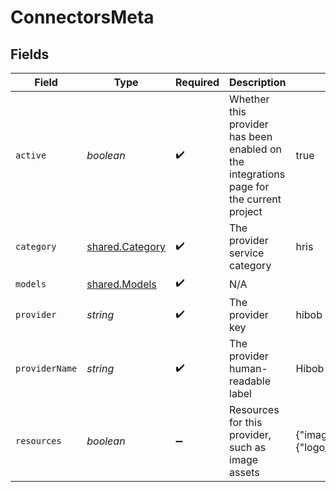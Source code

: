 # ConnectorsMeta


## Fields

| Field                                                                                   | Type                                                                                    | Required                                                                                | Description                                                                             | Example                                                                                 |
| --------------------------------------------------------------------------------------- | --------------------------------------------------------------------------------------- | --------------------------------------------------------------------------------------- | --------------------------------------------------------------------------------------- | --------------------------------------------------------------------------------------- |
| `active`                                                                                | *boolean*                                                                               | :heavy_check_mark:                                                                      | Whether this provider has been enabled on the integrations page for the current project | true                                                                                    |
| `category`                                                                              | [shared.Category](../../../sdk/models/shared/category.md)                               | :heavy_check_mark:                                                                      | The provider service category                                                           | hris                                                                                    |
| `models`                                                                                | [shared.Models](../../../sdk/models/shared/models.md)                                   | :heavy_check_mark:                                                                      | N/A                                                                                     |                                                                                         |
| `provider`                                                                              | *string*                                                                                | :heavy_check_mark:                                                                      | The provider key                                                                        | hibob                                                                                   |
| `providerName`                                                                          | *string*                                                                                | :heavy_check_mark:                                                                      | The provider human-readable label                                                       | Hibob                                                                                   |
| `resources`                                                                             | *boolean*                                                                               | :heavy_minus_sign:                                                                      | Resources for this provider, such as image assets                                       | {"images":{"logo_url":"https://app.stackone.com/assets/logos/hibob.png"}}               |